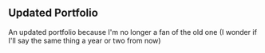 ## Updated Portfolio

An updated portfolio because I'm no longer a fan of the old one (I wonder if I'll say the same thing a year or two from now)
